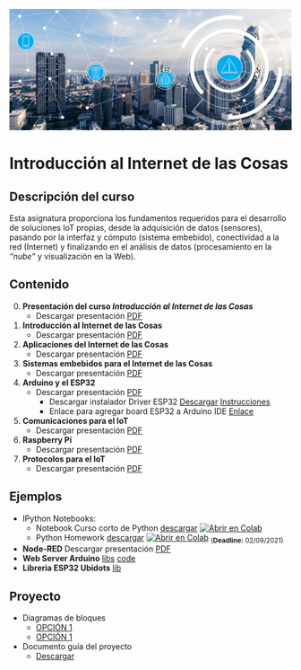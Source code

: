 [![banner](/_assets/pics/iotbanner.jpg)](https://github.com/marcoteran/iotintroduction)
# Introducción al Internet de las Cosas

## Descripción del curso

Esta asignatura proporciona los fundamentos requeridos para el desarrollo de soluciones IoT propias, desde la adquisición de datos (sensores), pasando por la interfaz y cómputo (sistema embebido), conectividad a la red (Internet) y finalizando en el análisis de datos (procesamiento en la *“nube”* y visualización en la Web).

## Contenido
0. **Presentación del curso *Introducción al Internet de las Cosas***
	* Descargar presentación [PDF](https://github.com/marcoteran/iotintroduction/raw/master/lectures/00_uc_iot_syllabus.pdf)
1. **Introducción al Internet de las Cosas**
	* Descargar presentación [PDF](https://github.com/marcoteran/iotintroduction/raw/master/lectures/01_iot_introduction.pdf)	
2. **Aplicaciones del Internet de las Cosas**
	* Descargar presentación [PDF](https://github.com/marcoteran/iotintroduction/raw/master/lectures/02_iot_applications.pdf)
3. **Sistemas embebidos para el Internet de las Cosas**
	* Descargar presentación [PDF](https://github.com/marcoteran/iotintroduction/raw/master/lectures/03_iot_embeddedsystems.pdf)
4. **Arduino y el ESP32**
	* Descargar presentación [PDF](https://github.com/marcoteran/iotintroduction/raw/master/lectures/04_iot_arduino.pdf)
		- Descargar instalador Driver ESP32 [Descargar](https://www.silabs.com/documents/public/software/CP210x_Universal_Windows_Driver.zip) [Instrucciones](https://techexplorations.com/guides/esp32/begin/cp21xxx/)
		- Enlace para agregar board ESP32 a Arduino IDE [Enlace](https://raw.githubusercontent.com/espressif/arduino-esp32/gh-pages/package_esp32_index.json)
5. **Comunicaciones para el IoT**
	* Descargar presentación [PDF](https://github.com/marcoteran/iotintroduction/raw/master/lectures/05_iot_COMM.pdf)
6. **Raspberry Pi**
	* Descargar presentación [PDF](https://github.com/marcoteran/iotintroduction/raw/master/lectures/06_iot_raspberrypy.pdf)
7. **Protocolos para el IoT**
	* Descargar presentación [PDF](https://github.com/marcoteran/iotintroduction/raw/master/lectures/07_iot_protocols.pdf)

## Ejemplos
* IPython Notebooks:
	- Notebook Curso corto de Python [descargar](https://github.com/marcoteran/internetofthings/blob/master/laboratory/00_introtopython/01_internetofthings_pythoncrashcourse.ipynb)
	[![Abrir en Colab](https://colab.research.google.com/assets/colab-badge.svg)](https://colab.research.google.com/github/marcoteran/internetofthings/blob/master/laboratory/00_introtopython/01_internetofthings_pythoncrashcourse.ipynb)
	* Python Homework [descargar](https://github.com/marcoteran/internetofthings/blob/master/laboratory/00_introtopython/02_internetofthings_pythoncrashcoursehomework.ipynb)
	[![Abrir en Colab](https://colab.research.google.com/assets/colab-badge.svg)](https://colab.research.google.com/github/marcoteran/internetofthings/blob/master/laboratory/00_introtopython/02_internetofthings_pythoncrashcoursehomework.ipynb) <sub>(**Deadline:** 02/09/2021)</sub>
* **Node-RED** Descargar presentación [PDF](https://github.com/marcoteran/internetofthings/raw/master/lectures/08_iot_nodered.pdf)
* **Web Server Arduino** [libs](https://randomnerdtutorials.com/esp32-dht11-dht22-temperature-humidity-web-server-arduino-ide/) [code](https://raw.githubusercontent.com/RuiSantosdotme/ESP32-Course/master/code/WiFi_Web_Server_DHT/WiFi_Web_Server_DHT.ino)
* **Libreria ESP32 Ubidots** [lib](https://github.com/ubidots/ubidots-esp32)

## Proyecto
- Diagramas de bloques
	* [OPCIÓN 1](https://github.com/marcoteran/iotintroduction/raw/master/files/pictures/arch_system.png)
	* [OPCIÓN 1](https://github.com/marcoteran/iotintroduction/raw/master/files/pictures/arch_system2.png)
- Documento guía del proyecto
	* [Descargar](https://github.com/marcoteran/iotintroduction/raw/master/homeworks/iot_proyecto.docx)

